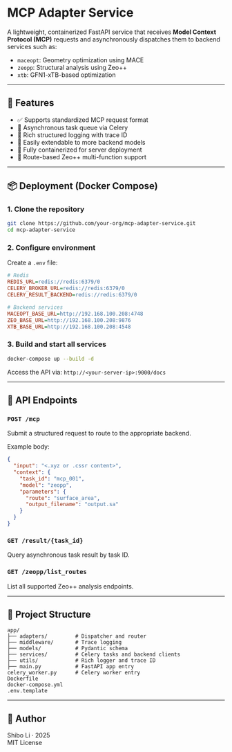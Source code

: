# MCP Adapter Service

A lightweight, containerized FastAPI service that receives **Model Context Protocol (MCP)** requests and asynchronously dispatches them to backend services such as:

- `maceopt`: Geometry optimization using MACE
- `zeopp`: Structural analysis using Zeo++
- `xtb`: GFN1-xTB-based optimization

---

## 🚀 Features

- ✅ Supports standardized MCP request format
- 🧠 Asynchronous task queue via Celery
- 🧪 Rich structured logging with trace ID
- 🔌 Easily extendable to more backend models
- 🐳 Fully containerized for server deployment
- 🧵 Route-based Zeo++ multi-function support

---

## 📦 Deployment (Docker Compose)

### 1. Clone the repository

```bash
git clone https://github.com/your-org/mcp-adapter-service.git
cd mcp-adapter-service
```

### 2. Configure environment

Create a `.env` file:

```ini
# Redis
REDIS_URL=redis://redis:6379/0
CELERY_BROKER_URL=redis://redis:6379/0
CELERY_RESULT_BACKEND=redis://redis:6379/0

# Backend services
MACEOPT_BASE_URL=http://192.168.100.208:4748
ZEO_BASE_URL=http://192.168.100.208:9876
XTB_BASE_URL=http://192.168.100.208:4548
```

### 3. Build and start all services

```bash
docker-compose up --build -d
```

Access the API via: `http://<your-server-ip>:9000/docs`

---

## 🧠 API Endpoints

### `POST /mcp`

Submit a structured request to route to the appropriate backend.

Example body:

```json
{
  "input": "<.xyz or .cssr content>",
  "context": {
    "task_id": "mcp_001",
    "model": "zeopp",
    "parameters": {
      "route": "surface_area",
      "output_filename": "output.sa"
    }
  }
}
```

### `GET /result/{task_id}`

Query asynchronous task result by task ID.

### `GET /zeopp/list_routes`

List all supported Zeo++ analysis endpoints.

---

## 📂 Project Structure

```
app/
├── adapters/         # Dispatcher and router
├── middleware/       # Trace logging
├── models/           # Pydantic schema
├── services/         # Celery tasks and backend clients
├── utils/            # Rich logger and trace ID
├── main.py           # FastAPI app entry
celery_worker.py      # Celery worker entry
Dockerfile
docker-compose.yml
.env.template
```

---

## 👤 Author

Shibo Li · 2025  
MIT License
